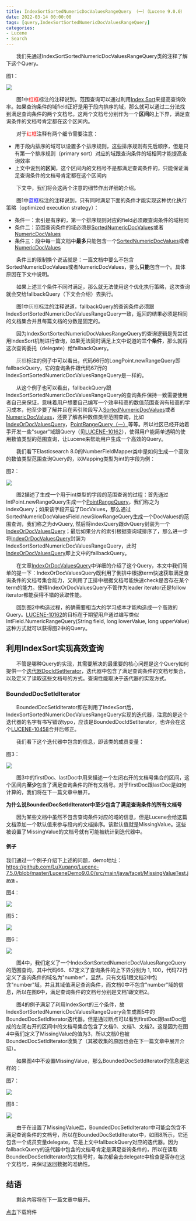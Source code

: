 ```yaml
---
title: IndexSortSortedNumericDocValuesRangeQuery （一）（Lucene 9.0.0）
date: 2022-03-14 00:00:00
tags: [query,IndexSortSortedNumericDocValuesRangeQuery]
categories:
- Lucene
- Search
---
```


&emsp;&emsp;我们先通过IndexSortSortedNumericDocValuesRangeQuery类的注释了解下这个Query。

图1：

<img src="http://www.amazingkoala.com.cn/uploads/lucene/Search/IndexSortSortedNumericDocValuesRangeQuery/IndexSortSortedNumericDocValuesRangeQuery（一）/1.png">

&emsp;&emsp;图1中<font color=red>红框</font>标注的注释说到，范围查询可以通过利用[Index Sort](https://www.amazingkoala.com.cn/Lucene/Index/2021/0915/IndexSort)来提高查询效率。如果查询条件的域field正好是用于段内排序的域，那么就可以通过二分法找到满足查询条件的两个文档号。这两个文档号分别作为一个**区间**的上下界，满足查询条件的文档号肯定都在这个区间内。

&emsp;&emsp;对于<font color=red>红框</font>注释有两个细节需要注意：

- 用于段内排序的域可以设置多个排序规则，这些排序规则有先后顺序，但是只有第一个排序规则（primary sort）对应的域跟查询条件的域相同才能提高查询效率
- 上文中说到的**区间**，这个区间内的文档号不是都满足查询条件的，只能保证满足查询条件的文档号肯定都在这个区间内

&emsp;&emsp;下文中，我们将会这两个注意的细节作出详细的介绍。

&emsp;&emsp;图1中<font color=blue>蓝框</font>标注的注释说到，只有同时满足下面的条件才能实现这种优化执行策略（optimized execution strategy）：

- 条件一：索引是有序的，第一个排序规则对应的field必须跟查询条件的域相同
- 条件二：范围查询条件的域必须是[SortedNumericDocValues](https://www.amazingkoala.com.cn/Lucene/DocValues/2019/0410/SortedNumericDocValues)或者[NumericDocValues](https://www.amazingkoala.com.cn/Lucene/DocValues/2019/0409/NumericDocValues)
- 条件三：段中每一篇文档中**最多**只能包含一个[SortedNumericDocValues](https://www.amazingkoala.com.cn/Lucene/DocValues/2019/0410/SortedNumericDocValues)或者[NumericDocValues](https://www.amazingkoala.com.cn/Lucene/DocValues/2019/0409/NumericDocValues)

&emsp;&emsp;条件三的限制换个说话就是：一篇文档中要么不包含SortedNumericDocValues或者NumericDocValues，要么**只能**包含一个。具体原因在下文中说明。

&emsp;&emsp;如果上述三个条件不同时满足，那么就无法使用这个优化执行策略，这次查询就会交给fallbackQuery（下文会介绍）去执行。

&emsp;&emsp;图1中<font color=gray>灰框</font>标注的注释说道，fallbackQuery的查询条件必须跟IndexSortSortedNumericDocValuesRangeQuery一致，返回的结果必须是相同的文档集合并且每篇文档的分数是固定的。

&emsp;&emsp;因为IndexSortSortedNumericDocValuesRangeQuery的查询逻辑是先尝试用IndexSort机制进行查询，如果无法同时满足上文中说道的**三个条件**，那么就将这次查询委托（delegate）给fallbackQuery。

&emsp;&emsp;<font color=gray>灰框</font>标注的例子中可以看出，代码66行的LongPoint.newRangeQuery即fallbackQuery，它的查询条件跟代码67行的IndexSortSortedNumericDocValuesRangeQuery是一样的。

&emsp;&emsp;从这个例子也可以看出，fallbackQuery跟IndexSortSortedNumericDocValuesRangeQuery的查询条件保持一致需要使用者自己来保证，意味着用户想要自己编写一个效率较高的数值范围查询有较高的学习成本，他至少要了解并且在索引阶段写入[SortedNumericDocValues](https://www.amazingkoala.com.cn/Lucene/DocValues/2019/0410/SortedNumericDocValues)或者[NumericDocValues](https://www.amazingkoala.com.cn/Lucene/DocValues/2019/0409/NumericDocValues)，还要了解各种数值类型范围查询，比如[IndexOrDocValuesQuery](https://www.amazingkoala.com.cn/Lucene/Search/2021/0701/IndexOrDocValuesQuery)，[PointRangeQuery（一）](https://www.amazingkoala.com.cn/Lucene/Search/2021/1122/PointRangeQuery（一）)等等。所以社区已经开始着手开发一些"sugar"域跟Query（见[LUCENE-10162](https://issues.apache.org/jira/browse/LUCENE-10162)），使得用户能简单透明的使用数值类型的范围查询，让Lucene来帮助用户生成一个高效的Query。

&emsp;&emsp;我们看下Elasticsearch 8.0的NumberFieldMapper类中是如何生成一个高效的数值类型范围查询Query的，以Mapping类型为int的字段为例：

图2：

<img src="http://www.amazingkoala.com.cn/uploads/lucene/Search/IndexSortSortedNumericDocValuesRangeQuery/IndexSortSortedNumericDocValuesRangeQuery（一）/2.png">

&emsp;&emsp;图2描述了生成一个用于int类型的字段的范围查询的过程：首先通过IntPoint.newRangeQuery生成一个[PointRangeQuery](https://www.amazingkoala.com.cn/Lucene/Search/2021/1122/PointRangeQuery（一）)，我们称之为indexQuery；如果该字段开启了DocValues，那么通过SortedNumericDocValuesField.newSlowRangeQuery生成一个DocValues的范围查询，我们称之为dvQuery, 然后将indexQuery跟dvQuery封装为一个[IndexOrDocValuesQuery](https://www.amazingkoala.com.cn/Lucene/Search/2021/0701/IndexOrDocValuesQuery)；最后如果分片的索引根据查询域排序了，那么进一步将[IndexOrDocValuesQuery](https://www.amazingkoala.com.cn/Lucene/Search/2021/0701/IndexOrDocValuesQuery)封装为IndexSortSortedNumericDocValuesRangeQuery，此时[IndexOrDocValuesQuery](https://www.amazingkoala.com.cn/Lucene/Search/2021/0701/IndexOrDocValuesQuery)即上文中的fallbackQuery。

&emsp;&emsp;在文章[IndexOrDocValuesQuery](https://www.amazingkoala.com.cn/Lucene/Search/2021/0701/IndexOrDocValuesQuery)中详细的介绍了这个Query，本文中我们简单的提一下：IndexOrDocValuesQuery既利用了倒排中根据term快速获取满足查询条件的文档号集合能力，又利用了正排中根据文档号能快速check是否存在某个term的能力。使得IndexOrDocValuesQuery不管作为leader iterator还是follow iterator都能获得不错的读取性能。

&emsp;&emsp;回到图2中构造过程，的确需要相当大的学习成本才能构造成一个高效的Query。[LUCENE-10162](https://issues.apache.org/jira/browse/LUCENE-10162)的目标在于期望用户通过编写类似IntField.NumericRangeQuery(String field, long lowerValue, long upperValue)这种方式就可以获得图2中的Query。

## 利用IndexSort实现高效查询

&emsp;&emsp;不管是哪种Query的实现，其需要解决的最重要的核心问题是这个Query如何提供一个[迭代器DocIdSetIterator](https://www.amazingkoala.com.cn/Lucene/gongjulei/2021/0623/DocIdSet)，迭代器中包含了满足查询条件的文档号集合，以及定义了读取这些文档号的方式。查询性能取决于迭代器的实现方式。

### BoundedDocSetIdIterator

&emsp;&emsp;BoundedDocSetIdIterator即在利用了IndexSort后，IndexSortSortedNumericDocValuesRangeQuery实现的迭代器，注意的是这个迭代器的名字有书写错误typo，应该是BoundedDocIdSetIterator，也许会在这个[LUCENE-10458](https://github.com/apache/lucene/pull/736)合并后修正。

&emsp;&emsp;我们看下这个迭代器中包含的信息，即该类的成员变量：

图3：

<img src="http://www.amazingkoala.com.cn/uploads/lucene/Search/IndexSortSortedNumericDocValuesRangeQuery/IndexSortSortedNumericDocValuesRangeQuery（一）/3.png">

&emsp;&emsp;图3中的firstDoc、lastDoc中用来描述一个左闭右开的文档号集合的区间，这个区间内**至少**包含了满足查询条件的所有文档号。对于firstDoc跟lastDoc是如何计算的，我们将在下一篇文章中展开。

**为什么说BoundedDocSetIdIterator中至少包含了满足查询条件的所有文档号**

&emsp;&emsp;因为某些文档中虽然不包含查询条件对应的域的信息，但是Lucene会给这篇文档添加一个默认值来参与段内的文档排序。该默认值就是MissingValue。这些被设置了MissingValue的文档号就有可能被统计到迭代器中。

#### 例子

我们通过一个例子介绍下上述的问题，demo地址：https://github.com/LuXugang/Lucene-7.5.0/blob/master/LuceneDemo9.0.0/src/main/java/facet/MissingValueTest.java 。

图4：

<img src="http://www.amazingkoala.com.cn/uploads/lucene/Search/IndexSortSortedNumericDocValuesRangeQuery/IndexSortSortedNumericDocValuesRangeQuery（一）/4.png">

图5：

<img src="http://www.amazingkoala.com.cn/uploads/lucene/Search/IndexSortSortedNumericDocValuesRangeQuery/IndexSortSortedNumericDocValuesRangeQuery（一）/5.png">

图6：

<img src="http://www.amazingkoala.com.cn/uploads/lucene/Search/IndexSortSortedNumericDocValuesRangeQuery/IndexSortSortedNumericDocValuesRangeQuery（一）/6.png">

&emsp;&emsp;图4中，我们定义了一个IndexSortSortedNumericDocValuesRangeQuery的范围查询，其中代码66、67定义了查询条件的上下界分别为 1, 100，代码72行定义了查询条件的域名为"number"，显然，只有文档1跟文档2中包含"number"域，并且其域值满足查询条件，而文档0中不包含"number"域的信息，所以在图6中，满足查询条件的文档号分别是文档1跟文档2。

&emsp;&emsp;图4的例子满足了利用IndexSort的三个条件，故IndexSortSortedNumericDocValuesRangeQuery会生成图5中的BoundedDocSetIdIterator迭代器。但是通过断点可以看到firstDoc跟lastDoc组成的左闭右开的区间中的文档号集合包含了文档0、文档1、文档2。这是因为在图4中我们定义了MissingValue的值为3，所以文档0也被BoundedDocSetIdIterator收集了（其被收集的原因也会在下一篇文章中展开介绍）。

&emsp;&emsp;如果图4中不设置MissingValue，那么BoundedDocSetIdIterator的信息是这样的：

图7：

<img src="http://www.amazingkoala.com.cn/uploads/lucene/Search/IndexSortSortedNumericDocValuesRangeQuery/IndexSortSortedNumericDocValuesRangeQuery（一）/7.png">

图8：

<img src="http://www.amazingkoala.com.cn/uploads/lucene/Search/IndexSortSortedNumericDocValuesRangeQuery/IndexSortSortedNumericDocValuesRangeQuery（一）/8.png">

&emsp;&emsp;由于在设置了MissingValue后，BoundedDocSetIdIterator中可能会包含不满足查询条件的文档号，所以在BoundedDocSetIdIterator中，如图8所示，它还包含一个成员变量delegate，它是上文中fallbackQuery对应的迭代器。因为fallbackQuery的迭代器中包含的文档号肯定是满足查询条件的，所以在读取BoundedDocSetIdIterator的文档号时，每次都会去delegate中检查是否存在这个文档号，来保证返回数据的准确性。

## 结语

&emsp;&emsp;剩余内容将在下一篇文章中展开。

[点击](http://www.amazingkoala.com.cn/attachment/Lucene/Search/IndexSortSortedNumericDocValuesRangeQuery/IndexSortSortedNumericDocValuesRangeQuery（一）.zip)下载附件

